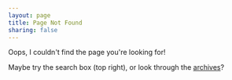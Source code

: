 ```yaml
---
layout: page
title: Page Not Found
sharing: false
---
```


Oops, I couldn't find the page you're looking for!

Maybe try the search box (top right), or look through the [archives](/recipes/archives)?
